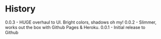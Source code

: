 # History
0.0.3 - HUGE overhaul to UI. Bright colors, shadows oh my!
0.0.2 - Slimmer, works out the box with Github Pages & Heroku.
0.0.1 - Initial release to Github
